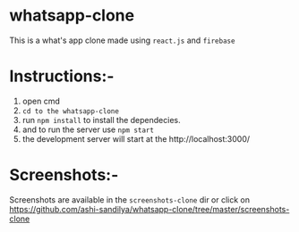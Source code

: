 # whatsapp-clone
This is a what's app clone made using `react.js` and `firebase`

# Instructions:-
1) open cmd 
2) `cd to the whatsapp-clone`
3) run `npm install` to install the dependecies.
4) and to run the server use `npm start`
5) the development server will start at the http://localhost:3000/


# Screenshots:-
Screenshots are available in the `screenshots-clone` dir
or click on https://github.com/ashi-sandilya/whatsapp-clone/tree/master/screenshots-clone
